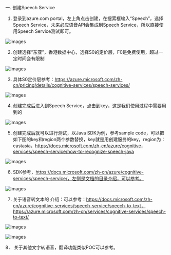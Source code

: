 一. 创建Speech Service

1. 登录到azure.com portal，左上角点击创建，在搜索框输入“Speech”，选择Speech Service，未来必应语音API会集成到Speech Service，所以直接使用Speech Service测试即可。
 
![images](https://github.com/CohenLyon/OCPChinaPTSALLDOCS/blob/patch-1/01.BLOG/images/Speech%20Service%E6%B5%8B%E8%AF%95%E8%AF%B4%E6%98%8E%E6%96%87%E6%A1%A301.png)

2. 创建选择“东亚”，香港数据中心，选择S0的定价层，F0是免费使用，超过一定时间会有限制
 
![images](https://github.com/CohenLyon/OCPChinaPTSALLDOCS/blob/patch-1/01.BLOG/images/Speech%20Service%E6%B5%8B%E8%AF%95%E8%AF%B4%E6%98%8E%E6%96%87%E6%A1%A302.png)

3. 具体S0定价层参考：https://azure.microsoft.com/zh-cn/pricing/details/cognitive-services/speech-services/

![images](https://github.com/CohenLyon/OCPChinaPTSALLDOCS/blob/patch-1/01.BLOG/images/Speech%20Service%E6%B5%8B%E8%AF%95%E8%AF%B4%E6%98%8E%E6%96%87%E6%A1%A303.png)

4. 创建完成后进入到Speech Service，点击到key，这是我们使用过程中需要用到的
 
![images](https://github.com/CohenLyon/OCPChinaPTSALLDOCS/blob/patch-1/01.BLOG/images/Speech%20Service%E6%B5%8B%E8%AF%95%E8%AF%B4%E6%98%8E%E6%96%87%E6%A1%A304.png)

5. 创建完成后就可以进行测试，以Java SDK为例，参考sample code，可以把如下图的key和region两个参数替换，key就是用创建服务的key，region为：eastasia，https://docs.microsoft.com/zh-cn/azure/cognitive-services/speech-service/how-to-recognize-speech-java

![images](https://github.com/CohenLyon/OCPChinaPTSALLDOCS/blob/patch-1/01.BLOG/images/Speech%20Service%E6%B5%8B%E8%AF%95%E8%AF%B4%E6%98%8E%E6%96%87%E6%A1%A305.png)

6. SDK参考，https://docs.microsoft.com/zh-cn/azure/cognitive-services/speech-service/，左侧是文档的目录介绍，可以参考。
 
![images](https://github.com/CohenLyon/OCPChinaPTSALLDOCS/blob/patch-1/01.BLOG/images/Speech%20Service%E6%B5%8B%E8%AF%95%E8%AF%B4%E6%98%8E%E6%96%87%E6%A1%A306.png)

7. 关于语音转文本的 介绍：可以参考：https://docs.microsoft.com/zh-cn/azure/cognitive-services/speech-service/speech-to-text，
https://azure.microsoft.com/zh-cn/services/cognitive-services/speech-to-text/

![images](https://github.com/CohenLyon/OCPChinaPTSALLDOCS/blob/patch-1/01.BLOG/images/Speech%20Service%E6%B5%8B%E8%AF%95%E8%AF%B4%E6%98%8E%E6%96%87%E6%A1%A307.png)

![images](https://github.com/CohenLyon/OCPChinaPTSALLDOCS/blob/patch-1/01.BLOG/images/Speech%20Service%E6%B5%8B%E8%AF%95%E8%AF%B4%E6%98%8E%E6%96%87%E6%A1%A308.png)

8． 关于其他文字转语音，翻译功能类似POC可以参考。
